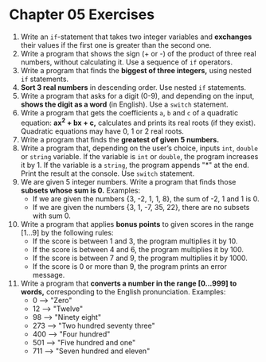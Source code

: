 # Chapter 05 Exercises

1. Write an `if`-statement that takes two integer variables and **exchanges** their values if the first one is greater than the second one.
2. Write a program that shows the sign (+ or -) of the product of three real numbers, without calculating it. Use a sequence of `if` operators.
3. Write a program that finds the **biggest of three integers,** using nested `if` statements.
4. **Sort 3 real numbers** in descending order. Use nested `if` statements.
5. Write a program that asks for a digit (0-9), and depending on the input, **shows the digit as a word** (in English). Use a `switch` statement.
6. Write a program that gets the coefficients `a`, `b` and `c` of a quadratic equation: **ax<sup>2</sup> + bx + c,** calculates and prints its real roots (if they exist). Quadratic equations may have 0, 1 or 2 real roots.
7. Write a program that finds the **greatest of given 5 numbers.**
8. Write a program that, depending on the user’s choice, inputs `int`, `double` or `string` variable. If the variable is `int` or `double`, the program increases it by 1. If the variable is a `string`, the program appends "*" at the end. Print the result at the console. Use `switch` statement.
9. We are given 5 integer numbers. Write a program that finds those **subsets whose sum is 0.** Examples:
   - If we are given the numbers {3, -2, 1, 1, 8}, the sum of -2, 1 and 1 is 0.
   - If we are given the numbers {3, 1, -7, 35, 22}, there are no subsets with sum 0.
10. Write a program that applies **bonus points** to given scores in the range [1...9] by the following rules:
    - If the score is between 1 and 3, the program multiplies it by 10.
    - If the score is between 4 and 6, the program multiplies it by 100.
    - If the score is between 7 and 9, the program multiplies it by 1000.
    - If the score is 0 or more than 9, the program prints an error message.
11. Write a program that **converts a number in the range [0...999] to words,** corresponding to the English pronunciation. Examples:
    - 0 --> "Zero"
    - 12 --> "Twelve"
    - 98 --> "Ninety eight"
    - 273 --> "Two hundred seventy three"
    - 400 --> "Four hundred"
    - 501 --> "Five hundred and one"
    - 711 --> "Seven hundred and eleven"
